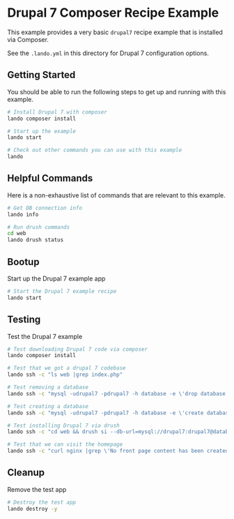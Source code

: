 Drupal 7 Composer Recipe Example
================================

This example provides a very basic `drupal7` recipe example that is installed via Composer.

See the `.lando.yml` in this directory for Drupal 7 configuration options.

Getting Started
---------------

You should be able to run the following steps to get up and running with this example.

```bash
# Install Drupal 7 with composer
lando composer install

# Start up the example
lando start

# Check out other commands you can use with this example
lando
```

Helpful Commands
----------------

Here is a non-exhaustive list of commands that are relevant to this example.

```bash
# Get DB connection info
lando info

# Run drush commands
cd web
lando drush status
```

Bootup
------

Start up the Drupal 7 example app

```bash
# Start the Drupal 7 example recipe
lando start
```

Testing
-------

Test the Drupal 7 example

```bash
# Test downloading Drupal 7 code via composer
lando composer install

# Test that we got a drupal 7 codebase
lando ssh -c "ls web |grep index.php"

# Test removing a database
lando ssh -c "mysql -udrupal7 -pdrupal7 -h database -e \'drop database if exists drupal7;\'"

# Test creating a database
lando ssh -c "mysql -udrupal7 -pdrupal7 -h database -e \'create database if not exists drupal7;\'"

# Test installing Drupal 7 via drush
lando ssh -c "cd web && drush si --db-url=mysql://drupal7:drupal7@database/drupal7 -y"

# Test that we can visit the homepage
lando ssh -c "curl nginx |grep \'No front page content has been created yet\'"
```

Cleanup
-------

Remove the test app

```bash
# Destroy the test app
lando destroy -y
```
